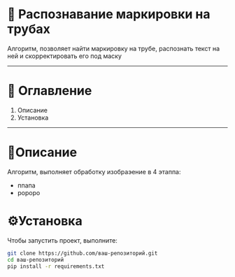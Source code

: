 # 🚀 Распознавание маркировки на трубах

Алгоритм, позволяет найти маркировку на трубе, распознать текст на ней и скорректировать его под маску

---

# 📌 Оглавление
1. Описание
2. Установка 

---

# 📝Описание
Алгоритм, выполняет обработку изобраэение в 4 этаппа:
* ппапа
* ророро

# ⚙️Установка

Чтобы запустить проект, выполните:

```bash
git clone https://github.com/ваш-репозиторий.git
cd ваш-репозиторий
pip install -r requirements.txt

